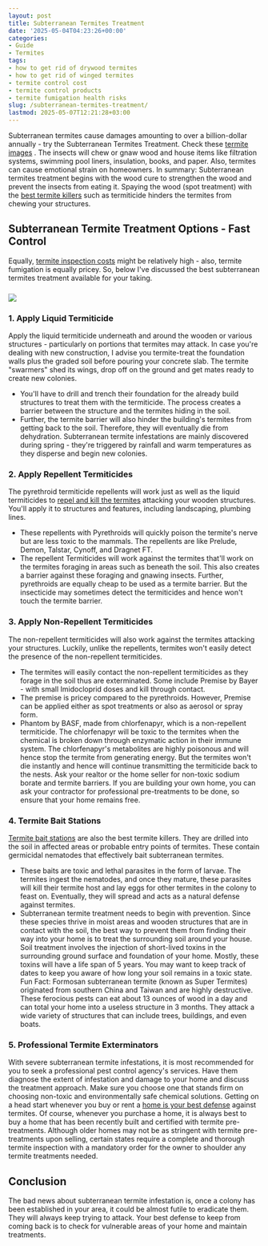 ```yaml
---
layout: post
title: Subterranean Termites Treatment
date: '2025-05-04T04:23:26+00:00'
categories:
- Guide
- Termites
tags:
- how to get rid of drywood termites
- how to get rid of winged termites
- termite control cost
- termite control products
- termite fumigation health risks
slug: /subterranean-termites-treatment/
lastmod: 2025-05-07T12:21:28+03:00
---
```


Subterranean termites cause damages amounting to over a billion-dollar annually - try the Subterranean Termites Treatment. Check these
[termite images](https://pestpolicy.com/what-does-a-termite-look-like/)
.
The insects will chew or gnaw wood and house items like filtration systems, swimming pool liners, insulation, books, and paper. Also, termites can cause emotional strain on homeowners.
In summary: Subterranean termites treatment begins with the wood cure to strengthen the wood and prevent the insects from eating it. Spaying the wood (spot treatment) with the
[best termite killers](https://pestpolicy.com/best-termite-killer/)
such as termiticide hinders the termites from chewing your structures.
## Subterranean Termite Treatment Options - Fast Control
Equally,
[termite inspection costs](https://pestpolicy.com/termite-inspection-cost/)
might be relatively high - also, termite fumigation is equally pricey. So, below I've discussed the best subterranean termites treatment available for your taking.
### ![](/assets/img/03/Subterranean-Termites-Treatment-300x233.jpg)
### 1. Apply Liquid Termiticide
Apply the liquid termiticide underneath and around the wooden or various structures - particularly on portions that termites may attack.
In case you're dealing with new construction, I advise you termite-treat the foundation walls plus the graded soil before pouring your concrete slab. The termite "swarmers" shed its wings, drop off on the ground and get mates ready to create new colonies.
- You'll have to drill and trench their foundation for the already build structures to treat them with the termiticide. The process creates a barrier between the structure and the termites hiding in the soil.
- Further, the termite barrier will also hinder the building's termites from getting back to the soil. Therefore, they will eventually die from dehydration.
Subterranean termite infestations are mainly discovered during spring - they're triggered by rainfall and warm temperatures as they disperse and begin new colonies.
### 2. Apply Repellent Termiticides
The pyrethroid termiticide repellents will work just as well as the liquid termiticides to
[repel and kill the termites](https://entomology.ca.uky.edu/ef604)
attacking your wooden structures. You'll apply it to structures and features, including landscaping, plumbing lines.
- These repellents with Pyrethroids will quickly poison the termite's nerve but are less toxic to the mammals. The repellents are like Prelude, Demon, Talstar, Cynoff, and Dragnet FT.
- The repellent Termiticides will work against the termites that'll work on the termites foraging in areas such as beneath the soil. This also creates a barrier against these foraging and gnawing insects.
Further, pyrethroids are equally cheap to be used as a termite barrier. But the insecticide may sometimes detect the termiticides and hence won't touch the termite barrier.
### 3. Apply Non-Repellent Termiticides
The non-repellent termiticides will also work against the termites attacking your structures. Luckily, unlike the repellents, termites won't easily detect the presence of the non-repellent termiticides.
- The termites will easily contact the non-repellent termiticides as they forage in the soil thus are exterminated. Some include Premise by Bayer - with small Imidocloprid doses and kill through contact.
- The premise is pricey compared to the pyrethroids. However, Premise can be applied either as spot treatments or also as aerosol or spray form.
- Phantom by BASF, made from chlorfenapyr, which is a non-repellent termiticide. The chlorfenapyr will be toxic to the termites when the chemical is broken down through enzymatic action in their immune system.
The chlorfenapyr's metabolites are highly poisonous and will hence stop the termite from generating energy. But the termites won't die instantly and hence will continue transmitting the termiticide back to the nests.
Ask your realtor or the home seller for non-toxic sodium borate and termite barriers. If you are building your own home, you can ask your contractor for professional pre-treatments to be done, so ensure that your home remains free.
### 4. Termite Bait Stations
[Termite bait stations](https://pestpolicy.com/best-termite-bait-stations/)
are also the best termite killers. They are drilled into the soil in affected areas or probable entry points of termites. These contain germicidal nematodes that effectively bait subterranean termites.
- These baits are toxic and lethal parasites in the form of larvae. The termites ingest the nematodes, and once they mature, these parasites will kill their termite host and lay eggs for other termites in the colony to feast on. Eventually, they will spread and acts as a natural defense against termites.
- Subterranean termite treatment needs to begin with prevention. Since these species thrive in moist areas and wooden structures that are in contact with the soil, the best way to prevent them from finding their way into your home is to treat the surrounding soil around your house.
Soil treatment involves the injection of short-lived toxins in the surrounding ground surface and foundation of your home. Mostly, these toxins will have a life span of 5 years. You may want to keep track of dates to keep you aware of how long your soil remains in a toxic state.
Fun Fact: Formosan subterranean termite (known as Super Termites) originated from southern China and Taiwan and are highly destructive. These ferocious pests can eat about 13 ounces of wood in a day and can total your home into a useless structure in 3 months. They attack a wide variety of structures that can include trees, buildings, and even boats.
### 5. Professional Termite Exterminators
With severe subterranean termite infestations, it is most recommended for you to seek a professional pest control agency's services. Have them diagnose the extent of infestation and damage to your home and discuss the treatment approach.
Make sure you choose one that stands firm on choosing non-toxic and environmentally safe chemical solutions. Getting on a head start whenever you buy or rent a
[home is your best defense](https://pestpolicy.com/ortho-home-defense-dual-action-bed-bug-killer-review/)
against termites. Of course, whenever you purchase a home, it is always best to buy a home that has been recently built and certified with termite pre-treatments.
Although older homes may not be as stringent with termite pre-treatments upon selling, certain states require a complete and thorough termite inspection with a mandatory order for the owner to shoulder any termite treatments needed.
## Conclusion
The bad news about subterranean termite infestation is, once a colony has been established in your area, it could be almost futile to eradicate them. They will always keep trying to attack. Your best defense to keep from coming back is to check for vulnerable areas of your home and maintain treatments.
